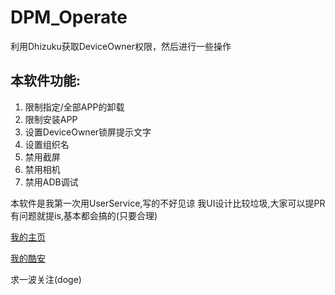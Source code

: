 # DPM_Operate
利用Dhizuku获取DeviceOwner权限，然后进行一些操作

## 本软件功能:
1. 限制指定/全部APP的卸载
2. 限制安装APP
3. 设置DeviceOwner锁屏提示文字
4. 设置组织名
5. 禁用截屏
6. 禁用相机
7. 禁用ADB调试

本软件是我第一次用UserService,写的不好见谅
我UI设计比较垃圾,大家可以提PR
有问题就提is,基本都会搞的(只要合理)

[我的主页](https://itos.codegang.top/)

[我的酷安](http://www.coolapk.com/u/3287595)

求一波关注(doge)
